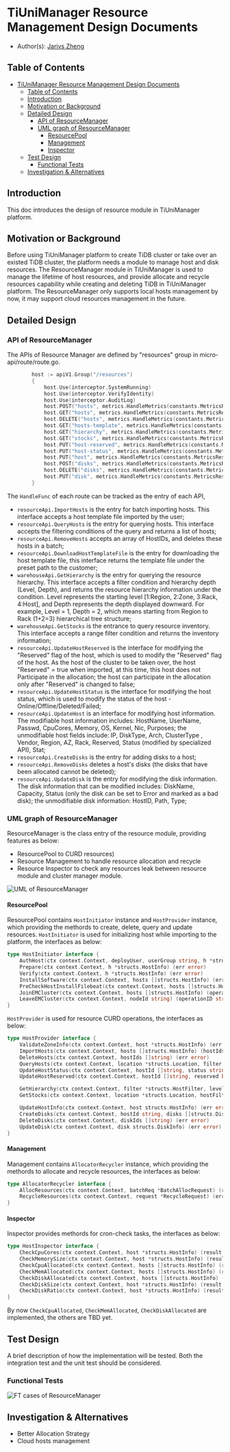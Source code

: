 # TiUniManager Resource Management Design Documents

- Author(s): [Jarivs Zheng](http://github.com/jiayang-zheng)

## Table of Contents

- [TiUniManager Resource Management Design Documents](#tiunimanager-resource-management-design-documents)
  - [Table of Contents](#table-of-contents)
  - [Introduction](#introduction)
  - [Motivation or Background](#motivation-or-background)
  - [Detailed Design](#detailed-design)
    - [API of ResourceManager](#api-of-resourcemanager)
    - [UML graph of ResourceManager](#uml-graph-of-resourcemanager)
      - [ResourcePool](#resourcepool)
      - [Management](#management)
      - [Inspector](#inspector)
  - [Test Design](#test-design)
    - [Functional Tests](#functional-tests)
  - [Investigation & Alternatives](#investigation--alternatives)

## Introduction

This doc introduces the design of resource module in TiUniManager platform.

## Motivation or Background

Before using TiUniManager platform to create TiDB cluster or take over an existed TiDB cluster, the platform needs a module to manage host and disk resources.
The ResourceManager module in TiUniManager is used to manage the lifetime of host resources, and provide allocate and recycle resources capability while creating and deleting TiDB in TiUniManager platform. The ResourceManager only supports local hosts management by now, it may support cloud resources management in the future.


## Detailed Design

### API of ResourceManager
The APIs of Resource Manager are defined by "resources" group in micro-api/route/route.go.
``` go
		host := apiV1.Group("/resources")
		{
			host.Use(interceptor.SystemRunning)
			host.Use(interceptor.VerifyIdentity)
			host.Use(interceptor.AuditLog)
			host.POST("hosts", metrics.HandleMetrics(constants.MetricsResourceImportHosts), resourceApi.ImportHosts)
			host.GET("hosts", metrics.HandleMetrics(constants.MetricsResourceQueryHosts), resourceApi.QueryHosts)
			host.DELETE("hosts", metrics.HandleMetrics(constants.MetricsResourceDeleteHosts), resourceApi.RemoveHosts)
			host.GET("hosts-template", metrics.HandleMetrics(constants.MetricsResourceDownloadHostTemplateFile), resourceApi.DownloadHostTemplateFile)
			host.GET("hierarchy", metrics.HandleMetrics(constants.MetricsResourceQueryHierarchy), warehouseApi.GetHierarchy)
			host.GET("stocks", metrics.HandleMetrics(constants.MetricsResourceQueryStocks), warehouseApi.GetStocks)
			host.PUT("host-reserved", metrics.HandleMetrics(constants.MetricsResourceReservedHost), resourceApi.UpdateHostReserved)
			host.PUT("host-status", metrics.HandleMetrics(constants.MetricsResourceModifyHostStatus), resourceApi.UpdateHostStatus)
			host.PUT("host", metrics.HandleMetrics(constants.MetricsResourceUpdateHost), resourceApi.UpdateHost)
			host.POST("disks", metrics.HandleMetrics(constants.MetricsResourceCreateDisks), resourceApi.CreateDisks)
			host.DELETE("disks", metrics.HandleMetrics(constants.MetricsResourceDeleteDisks), resourceApi.RemoveDisks)
			host.PUT("disk", metrics.HandleMetrics(constants.MetricsResourceUpdateDisk), resourceApi.UpdateDisk)
		}
```
The `HandleFunc` of each route can be tracked as the entry of each API,
- `resourceApi.ImportHosts` is the entry for batch importing hosts. This interface accepts a host template file imported by the user;
- `resourceApi.QueryHosts` is the entry for querying hosts. This interface accepts the filtering conditions of the query and returns a list of hosts;
- `resourceApi.RemoveHosts` accepts an array of HostIDs, and deletes these hosts in a batch;
- `resourceApi.DownloadHostTemplateFile` is the entry for downloading the host template file, this interface returns the template file under the preset path to the customer;
- `warehouseApi.GetHierarchy` is the entry for querying the resource hierarchy. This interface accepts a filter condition and hierarchy depth (Level, Depth), and returns the resource hierarchy information under the condition. Level represents the starting level [1:Region, 2:Zone, 3:Rack, 4:Host], and Depth represents the depth displayed downward. For example, Level = 1, Depth = 2, which means starting from Region to Rack (1+2=3) hierarchical tree structure;
- `warehouseApi.GetStocks` is the entrance to query resource inventory. This interface accepts a range filter condition and returns the inventory information;
- `resourceApi.UpdateHostReserved` is the interface for modifying the "Reserved" flag of the host, which is used to modify the "Reserved" flag of the host. As the host of the cluster to be taken over, the host "Reserved" = true when imported, at this time, this host does not Participate in the allocation; the host can participate in the allocation only after "Reserved" is changed to false;
- `resourceApi.UpdateHostStatus` is the interface for modifying the host status, which is used to modify the status of the host - Online/Offline/Deleted/Failed;
- `resourceApi.UpdateHost` is an interface for modifying host information. The modifiable host information includes: HostName, UserName, Passwd, CpuCores, Memory, OS, Kernel, Nic, Purposes; the unmodifiable host fields include: IP, DiskType, Arch, ClusterType , Vendor, Region, AZ, Rack, Reserved, Status (modified by specialized API), Stat;
- `resourceApi.CreateDisks` is the entry for adding disks to a host;
- `resourceApi.RemoveDisks` deletes a host's disks (the disks that have been allocated cannot be deleted);
- `resourceApi.UpdateDisk` is the entry for modifying the disk information. The disk information that can be modified includes: DiskName, Capacity, Status (only the disk can be set to Error and marked as a bad disk); the unmodifiable disk information: HostID, Path, Type;

### UML graph of ResourceManager
ResourceManager is the class entry of the resource module, providing features as below:
- ResourcePool to CURD resources)
- Resource Management to handle resource allocation and recycle
- Resource Inspector to check any resources leak between resource module and cluster manager module.

![UML of ResourceManager](./images/resource_manager/Resource_UML_Diagram.drawio.png)
#### ResourcePool
ResourcePool contains `HostInitiator` instance and `HostProvider` instance, which providing the methords to create, delete, query and update resources.
`HostInitiator` is used for initializing host while importing to the platform, the interfaces as below:
``` go
type HostInitiator interface {
	AuthHost(ctx context.Context, deployUser, userGroup string, h *structs.HostInfo) (err error)
	Prepare(ctx context.Context, h *structs.HostInfo) (err error)
	Verify(ctx context.Context, h *structs.HostInfo) (err error)
	InstallSoftware(ctx context.Context, hosts []structs.HostInfo) (err error)
	PreCheckHostInstallFilebeat(ctx context.Context, hosts []structs.HostInfo) (installed bool, err error)
	JoinEMCluster(ctx context.Context, hosts []structs.HostInfo) (operationID string, err error)
	LeaveEMCluster(ctx context.Context, nodeId string) (operationID string, err error)
}
```
`HostProvider` is used for resource CURD operations, the interfaces as below:
``` go
type HostProvider interface {
	ValidateZoneInfo(ctx context.Context, host *structs.HostInfo) (err error)
	ImportHosts(ctx context.Context, hosts []structs.HostInfo) (hostIds []string, err error)
	DeleteHosts(ctx context.Context, hostIds []string) (err error)
	QueryHosts(ctx context.Context, location *structs.Location, filter *structs.HostFilter, page *structs.PageRequest) (hosts []structs.HostInfo, total int64, err error)
	UpdateHostStatus(ctx context.Context, hostId []string, status string) (err error)
	UpdateHostReserved(ctx context.Context, hostId []string, reserved bool) (err error)

	GetHierarchy(ctx context.Context, filter *structs.HostFilter, level int, depth int) (root *structs.HierarchyTreeNode, err error)
	GetStocks(ctx context.Context, location *structs.Location, hostFilter *structs.HostFilter, diskFilter *structs.DiskFilter) (map[string]*structs.Stocks, error)

	UpdateHostInfo(ctx context.Context, host structs.HostInfo) (err error)
	CreateDisks(ctx context.Context, hostId string, disks []structs.DiskInfo) (diskIds []string, err error)
	DeleteDisks(ctx context.Context, diskIds []string) (err error)
	UpdateDisk(ctx context.Context, disk structs.DiskInfo) (err error)
}
```
#### Management
Management contains `AllocatorRecycler` instance, which providing the  methords to allocate and recycle resources, the interfaces as below:
``` go
type AllocatorRecycler interface {
	AllocResources(ctx context.Context, batchReq *BatchAllocRequest) (results *BatchAllocResponse, err error)
	RecycleResources(ctx context.Context, request *RecycleRequest) (err error)
}
```
#### Inspector
Inspector provides methords for cron-check tasks, the interfaces as below:
``` go
type HostInspector interface {
	CheckCpuCores(ctx context.Context, host *structs.HostInfo) (result *structs.CheckInt32, err error)
	CheckMemorySize(ctx context.Context, host *structs.HostInfo) (result *structs.CheckInt32, err error)
	CheckCpuAllocated(ctx context.Context, hosts []structs.HostInfo) (result map[string]*structs.CheckInt32, err error)
	CheckMemAllocated(ctx context.Context, hosts []structs.HostInfo) (result map[string]*structs.CheckInt32, err error)
	CheckDiskAllocated(ctx context.Context, hosts []structs.HostInfo) (result map[string]map[string]*structs.CheckString, err error)
	CheckDiskSize(ctx context.Context, host *structs.HostInfo) (result map[string]*structs.CheckInt32, err error)
	CheckDiskRatio(ctx context.Context, host *structs.HostInfo) (result map[string]*structs.CheckInt32, err error)
}
```
By now `CheckCpuAllocated`, `CheckMemAllocated`, `CheckDiskAllocated` are implemented, the others are TBD yet.
## Test Design

A brief description of how the implementation will be tested. Both the integration test and the unit test should be considered.

### Functional Tests
![FT cases of ResourceManager](./images/resource_manager/Resource_FT_cases.drawio.png)


## Investigation & Alternatives
- Better Allocation Strategy
- Cloud hosts management
